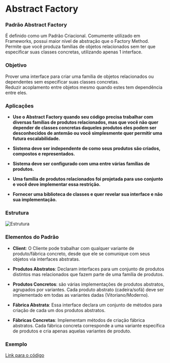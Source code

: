 # Abstract Factory 

### Padrão Abstract Factory

É definido como um Padrão Criacional. Comumente utilizado em Frameworks, possui maior nível de abstração que o Factory Method.
Permite que você produza famílias de objetos relacionados sem ter que especificar suas classes concretas, utilizando apenas 1 interface.

### Objetivo

Prover uma interface para criar uma família de objetos relacionados ou dependentes sem especificar suas classes concretas.  
Reduzir acoplamento entre objetos mesmo quando estes tem dependência entre eles.  

### Aplicações

- **Use o Abstract Factory quando seu código precisa trabalhar com diversas famílias de produtos relacionados, mas que você não quer depender de classes concretas daqueles produtos eles podem ser desconhecidos de antemão ou você simplesmente quer permitir uma futura escalabilidade.**

- **Sistema deve ser independente de como seus produtos são criados, compostos e representados.**

- **Sistema deve ser configurado com uma entre várias famílias de produtos.**

- **Uma família de produtos relacionados foi projetada para uso conjunto e você deve implementar essa restrição.**

- **Fornecer uma biblioteca de classes e quer revelar sua interface e não sua implementação.**

### Estrutura
![Estrutura](https://refactoring.guru/images/patterns/diagrams/abstract-factory/structure.png)

### Elementos do Padrão

- **Client**: O Cliente pode trabalhar com qualquer variante de produto/fábrica concreto, desde que ele se comunique com seus objetos via interfaces abstratas. 

- **Produtos Abstratos**: Declaram interfaces para um conjunto de produtos distintos mas relacionados que fazem parte de uma família de produtos.  

- **Produtos Concretos**: são várias implementações de produtos abstratos, agrupados por variantes. Cada produto abstrato (cadeira/sofá) deve ser implementado em todas as variantes dadas (Vitoriano/Moderno).  

- **Fábrica Abstrata**: Essa interface declara um conjunto de métodos para criação de cada um dos produtos abstratos.  

- **Fábricas Concretas**: Implementam métodos de criação fábrica abstratos. Cada fábrica concreta corresponde a uma variante específica de produtos e cria apenas aquelas variantes de produto.  


### Exemplo
[Link para o código]()
